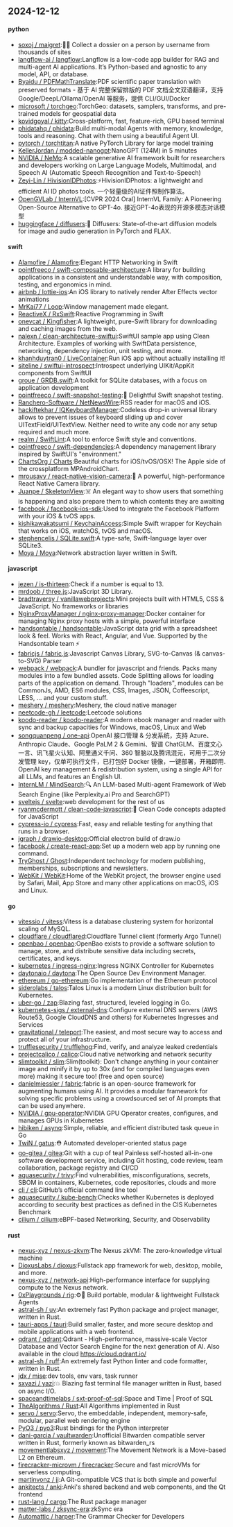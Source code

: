 ## 2024-12-12

#### python
* [soxoj / maigret](https://github.com/soxoj/maigret):🕵️‍♂️ Collect a dossier on a person by username from thousands of sites
* [langflow-ai / langflow](https://github.com/langflow-ai/langflow):Langflow is a low-code app builder for RAG and multi-agent AI applications. It’s Python-based and agnostic to any model, API, or database.
* [Byaidu / PDFMathTranslate](https://github.com/Byaidu/PDFMathTranslate):PDF scientific paper translation with preserved formats - 基于 AI 完整保留排版的 PDF 文档全文双语翻译，支持 Google/DeepL/Ollama/OpenAI 等服务，提供 CLI/GUI/Docker
* [microsoft / torchgeo](https://github.com/microsoft/torchgeo):TorchGeo: datasets, samplers, transforms, and pre-trained models for geospatial data
* [kovidgoyal / kitty](https://github.com/kovidgoyal/kitty):Cross-platform, fast, feature-rich, GPU based terminal
* [phidatahq / phidata](https://github.com/phidatahq/phidata):Build multi-modal Agents with memory, knowledge, tools and reasoning. Chat with them using a beautiful Agent UI.
* [pytorch / torchtitan](https://github.com/pytorch/torchtitan):A native PyTorch Library for large model training
* [KellerJordan / modded-nanogpt](https://github.com/KellerJordan/modded-nanogpt):NanoGPT (124M) in 5 minutes
* [NVIDIA / NeMo](https://github.com/NVIDIA/NeMo):A scalable generative AI framework built for researchers and developers working on Large Language Models, Multimodal, and Speech AI (Automatic Speech Recognition and Text-to-Speech)
* [Zeyi-Lin / HivisionIDPhotos](https://github.com/Zeyi-Lin/HivisionIDPhotos):⚡️HivisionIDPhotos: a lightweight and efficient AI ID photos tools. 一个轻量级的AI证件照制作算法。
* [OpenGVLab / InternVL](https://github.com/OpenGVLab/InternVL):[CVPR 2024 Oral] InternVL Family: A Pioneering Open-Source Alternative to GPT-4o. 接近GPT-4o表现的开源多模态对话模型
* [huggingface / diffusers](https://github.com/huggingface/diffusers):🤗 Diffusers: State-of-the-art diffusion models for image and audio generation in PyTorch and FLAX.

#### swift
* [Alamofire / Alamofire](https://github.com/Alamofire/Alamofire):Elegant HTTP Networking in Swift
* [pointfreeco / swift-composable-architecture](https://github.com/pointfreeco/swift-composable-architecture):A library for building applications in a consistent and understandable way, with composition, testing, and ergonomics in mind.
* [airbnb / lottie-ios](https://github.com/airbnb/lottie-ios):An iOS library to natively render After Effects vector animations
* [MrKai77 / Loop](https://github.com/MrKai77/Loop):Window management made elegant.
* [ReactiveX / RxSwift](https://github.com/ReactiveX/RxSwift):Reactive Programming in Swift
* [onevcat / Kingfisher](https://github.com/onevcat/Kingfisher):A lightweight, pure-Swift library for downloading and caching images from the web.
* [nalexn / clean-architecture-swiftui](https://github.com/nalexn/clean-architecture-swiftui):SwiftUI sample app using Clean Architecture. Examples of working with SwiftData persistence, networking, dependency injection, unit testing, and more.
* [khanhduytran0 / LiveContainer](https://github.com/khanhduytran0/LiveContainer):Run iOS app without actually installing it!
* [siteline / swiftui-introspect](https://github.com/siteline/swiftui-introspect):Introspect underlying UIKit/AppKit components from SwiftUI
* [groue / GRDB.swift](https://github.com/groue/GRDB.swift):A toolkit for SQLite databases, with a focus on application development
* [pointfreeco / swift-snapshot-testing](https://github.com/pointfreeco/swift-snapshot-testing):📸 Delightful Swift snapshot testing.
* [Ranchero-Software / NetNewsWire](https://github.com/Ranchero-Software/NetNewsWire):RSS reader for macOS and iOS.
* [hackiftekhar / IQKeyboardManager](https://github.com/hackiftekhar/IQKeyboardManager):Codeless drop-in universal library allows to prevent issues of keyboard sliding up and cover UITextField/UITextView. Neither need to write any code nor any setup required and much more.
* [realm / SwiftLint](https://github.com/realm/SwiftLint):A tool to enforce Swift style and conventions.
* [pointfreeco / swift-dependencies](https://github.com/pointfreeco/swift-dependencies):A dependency management library inspired by SwiftUI's "environment."
* [ChartsOrg / Charts](https://github.com/ChartsOrg/Charts):Beautiful charts for iOS/tvOS/OSX! The Apple side of the crossplatform MPAndroidChart.
* [mrousavy / react-native-vision-camera](https://github.com/mrousavy/react-native-vision-camera):📸 A powerful, high-performance React Native Camera library.
* [Juanpe / SkeletonView](https://github.com/Juanpe/SkeletonView):☠️ An elegant way to show users that something is happening and also prepare them to which contents they are awaiting
* [facebook / facebook-ios-sdk](https://github.com/facebook/facebook-ios-sdk):Used to integrate the Facebook Platform with your iOS & tvOS apps.
* [kishikawakatsumi / KeychainAccess](https://github.com/kishikawakatsumi/KeychainAccess):Simple Swift wrapper for Keychain that works on iOS, watchOS, tvOS and macOS.
* [stephencelis / SQLite.swift](https://github.com/stephencelis/SQLite.swift):A type-safe, Swift-language layer over SQLite3.
* [Moya / Moya](https://github.com/Moya/Moya):Network abstraction layer written in Swift.

#### javascript
* [jezen / is-thirteen](https://github.com/jezen/is-thirteen):Check if a number is equal to 13.
* [mrdoob / three.js](https://github.com/mrdoob/three.js):JavaScript 3D Library.
* [bradtraversy / vanillawebprojects](https://github.com/bradtraversy/vanillawebprojects):Mini projects built with HTML5, CSS & JavaScript. No frameworks or libraries
* [NginxProxyManager / nginx-proxy-manager](https://github.com/NginxProxyManager/nginx-proxy-manager):Docker container for managing Nginx proxy hosts with a simple, powerful interface
* [handsontable / handsontable](https://github.com/handsontable/handsontable):JavaScript data grid with a spreadsheet look & feel. Works with React, Angular, and Vue. Supported by the Handsontable team ⚡
* [fabricjs / fabric.js](https://github.com/fabricjs/fabric.js):Javascript Canvas Library, SVG-to-Canvas (& canvas-to-SVG) Parser
* [webpack / webpack](https://github.com/webpack/webpack):A bundler for javascript and friends. Packs many modules into a few bundled assets. Code Splitting allows for loading parts of the application on demand. Through "loaders", modules can be CommonJs, AMD, ES6 modules, CSS, Images, JSON, Coffeescript, LESS, ... and your custom stuff.
* [meshery / meshery](https://github.com/meshery/meshery):Meshery, the cloud native manager
* [neetcode-gh / leetcode](https://github.com/neetcode-gh/leetcode):Leetcode solutions
* [koodo-reader / koodo-reader](https://github.com/koodo-reader/koodo-reader):A modern ebook manager and reader with sync and backup capacities for Windows, macOS, Linux and Web
* [songquanpeng / one-api](https://github.com/songquanpeng/one-api):OpenAI 接口管理 & 分发系统，支持 Azure、Anthropic Claude、Google PaLM 2 & Gemini、智谱 ChatGLM、百度文心一言、讯飞星火认知、阿里通义千问、360 智脑以及腾讯混元，可用于二次分发管理 key，仅单可执行文件，已打包好 Docker 镜像，一键部署，开箱即用. OpenAI key management & redistribution system, using a single API for all LLMs, and features an English UI.
* [InternLM / MindSearch](https://github.com/InternLM/MindSearch):🔍 An LLM-based Multi-agent Framework of Web Search Engine (like Perplexity.ai Pro and SearchGPT)
* [sveltejs / svelte](https://github.com/sveltejs/svelte):web development for the rest of us
* [ryanmcdermott / clean-code-javascript](https://github.com/ryanmcdermott/clean-code-javascript):🛁 Clean Code concepts adapted for JavaScript
* [cypress-io / cypress](https://github.com/cypress-io/cypress):Fast, easy and reliable testing for anything that runs in a browser.
* [jgraph / drawio-desktop](https://github.com/jgraph/drawio-desktop):Official electron build of draw.io
* [facebook / create-react-app](https://github.com/facebook/create-react-app):Set up a modern web app by running one command.
* [TryGhost / Ghost](https://github.com/TryGhost/Ghost):Independent technology for modern publishing, memberships, subscriptions and newsletters.
* [WebKit / WebKit](https://github.com/WebKit/WebKit):Home of the WebKit project, the browser engine used by Safari, Mail, App Store and many other applications on macOS, iOS and Linux.

#### go
* [vitessio / vitess](https://github.com/vitessio/vitess):Vitess is a database clustering system for horizontal scaling of MySQL.
* [cloudflare / cloudflared](https://github.com/cloudflare/cloudflared):Cloudflare Tunnel client (formerly Argo Tunnel)
* [openbao / openbao](https://github.com/openbao/openbao):OpenBao exists to provide a software solution to manage, store, and distribute sensitive data including secrets, certificates, and keys.
* [kubernetes / ingress-nginx](https://github.com/kubernetes/ingress-nginx):Ingress NGINX Controller for Kubernetes
* [daytonaio / daytona](https://github.com/daytonaio/daytona):The Open Source Dev Environment Manager.
* [ethereum / go-ethereum](https://github.com/ethereum/go-ethereum):Go implementation of the Ethereum protocol
* [siderolabs / talos](https://github.com/siderolabs/talos):Talos Linux is a modern Linux distribution built for Kubernetes.
* [uber-go / zap](https://github.com/uber-go/zap):Blazing fast, structured, leveled logging in Go.
* [kubernetes-sigs / external-dns](https://github.com/kubernetes-sigs/external-dns):Configure external DNS servers (AWS Route53, Google CloudDNS and others) for Kubernetes Ingresses and Services
* [gravitational / teleport](https://github.com/gravitational/teleport):The easiest, and most secure way to access and protect all of your infrastructure.
* [trufflesecurity / trufflehog](https://github.com/trufflesecurity/trufflehog):Find, verify, and analyze leaked credentials
* [projectcalico / calico](https://github.com/projectcalico/calico):Cloud native networking and network security
* [slimtoolkit / slim](https://github.com/slimtoolkit/slim):Slim(toolkit): Don't change anything in your container image and minify it by up to 30x (and for compiled languages even more) making it secure too! (free and open source)
* [danielmiessler / fabric](https://github.com/danielmiessler/fabric):fabric is an open-source framework for augmenting humans using AI. It provides a modular framework for solving specific problems using a crowdsourced set of AI prompts that can be used anywhere.
* [NVIDIA / gpu-operator](https://github.com/NVIDIA/gpu-operator):NVIDIA GPU Operator creates, configures, and manages GPUs in Kubernetes
* [hibiken / asynq](https://github.com/hibiken/asynq):Simple, reliable, and efficient distributed task queue in Go
* [TwiN / gatus](https://github.com/TwiN/gatus):⛑ Automated developer-oriented status page
* [go-gitea / gitea](https://github.com/go-gitea/gitea):Git with a cup of tea! Painless self-hosted all-in-one software development service, including Git hosting, code review, team collaboration, package registry and CI/CD
* [aquasecurity / trivy](https://github.com/aquasecurity/trivy):Find vulnerabilities, misconfigurations, secrets, SBOM in containers, Kubernetes, code repositories, clouds and more
* [cli / cli](https://github.com/cli/cli):GitHub’s official command line tool
* [aquasecurity / kube-bench](https://github.com/aquasecurity/kube-bench):Checks whether Kubernetes is deployed according to security best practices as defined in the CIS Kubernetes Benchmark
* [cilium / cilium](https://github.com/cilium/cilium):eBPF-based Networking, Security, and Observability

#### rust
* [nexus-xyz / nexus-zkvm](https://github.com/nexus-xyz/nexus-zkvm):The Nexus zkVM: The zero-knowledge virtual machine
* [DioxusLabs / dioxus](https://github.com/DioxusLabs/dioxus):Fullstack app framework for web, desktop, mobile, and more.
* [nexus-xyz / network-api](https://github.com/nexus-xyz/network-api):High-performance interface for supplying compute to the Nexus network.
* [0xPlaygrounds / rig](https://github.com/0xPlaygrounds/rig):⚙️🦀 Build portable, modular & lightweight Fullstack Agents
* [astral-sh / uv](https://github.com/astral-sh/uv):An extremely fast Python package and project manager, written in Rust.
* [tauri-apps / tauri](https://github.com/tauri-apps/tauri):Build smaller, faster, and more secure desktop and mobile applications with a web frontend.
* [qdrant / qdrant](https://github.com/qdrant/qdrant):Qdrant - High-performance, massive-scale Vector Database and Vector Search Engine for the next generation of AI. Also available in the cloud https://cloud.qdrant.io/
* [astral-sh / ruff](https://github.com/astral-sh/ruff):An extremely fast Python linter and code formatter, written in Rust.
* [jdx / mise](https://github.com/jdx/mise):dev tools, env vars, task runner
* [sxyazi / yazi](https://github.com/sxyazi/yazi):💥 Blazing fast terminal file manager written in Rust, based on async I/O.
* [spaceandtimelabs / sxt-proof-of-sql](https://github.com/spaceandtimelabs/sxt-proof-of-sql):Space and Time | Proof of SQL
* [TheAlgorithms / Rust](https://github.com/TheAlgorithms/Rust):All Algorithms implemented in Rust
* [servo / servo](https://github.com/servo/servo):Servo, the embeddable, independent, memory-safe, modular, parallel web rendering engine
* [PyO3 / pyo3](https://github.com/PyO3/pyo3):Rust bindings for the Python interpreter
* [dani-garcia / vaultwarden](https://github.com/dani-garcia/vaultwarden):Unofficial Bitwarden compatible server written in Rust, formerly known as bitwarden_rs
* [movementlabsxyz / movement](https://github.com/movementlabsxyz/movement):The Movement Network is a Move-based L2 on Ethereum.
* [firecracker-microvm / firecracker](https://github.com/firecracker-microvm/firecracker):Secure and fast microVMs for serverless computing.
* [martinvonz / jj](https://github.com/martinvonz/jj):A Git-compatible VCS that is both simple and powerful
* [ankitects / anki](https://github.com/ankitects/anki):Anki's shared backend and web components, and the Qt frontend
* [rust-lang / cargo](https://github.com/rust-lang/cargo):The Rust package manager
* [matter-labs / zksync-era](https://github.com/matter-labs/zksync-era):zkSync era
* [Automattic / harper](https://github.com/Automattic/harper):The Grammar Checker for Developers
